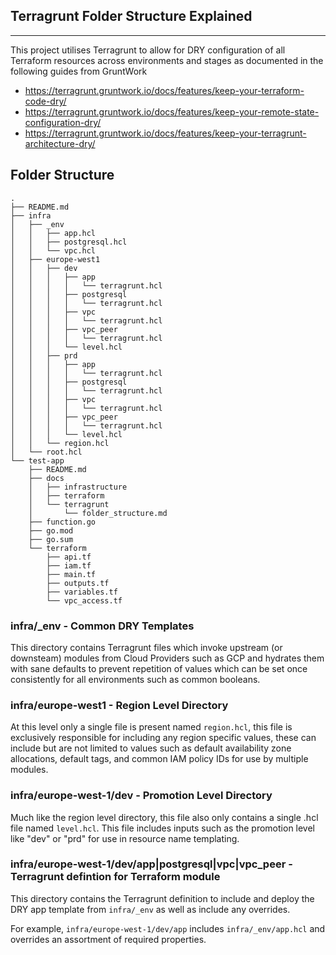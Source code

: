 ## Terragrunt Folder Structure Explained
---

This project utilises Terragrunt to allow for DRY configuration of all Terraform resources across environments and stages as documented in the following guides from GruntWork

- https://terragrunt.gruntwork.io/docs/features/keep-your-terraform-code-dry/
- https://terragrunt.gruntwork.io/docs/features/keep-your-remote-state-configuration-dry/
- https://terragrunt.gruntwork.io/docs/features/keep-your-terragrunt-architecture-dry/


## Folder Structure

```
.
├── README.md
├── infra
│   ├── _env
│   │   ├── app.hcl
│   │   ├── postgresql.hcl
│   │   └── vpc.hcl
│   ├── europe-west1
│   │   ├── dev
│   │   │   ├── app
│   │   │   │   └── terragrunt.hcl
│   │   │   ├── postgresql
│   │   │   │   └── terragrunt.hcl
│   │   │   ├── vpc
│   │   │   │   └── terragrunt.hcl
│   │   │   ├── vpc_peer
│   │   │   │   └── terragrunt.hcl
│   │   │   └── level.hcl
│   │   ├── prd
│   │   │   ├── app
│   │   │   │   └── terragrunt.hcl
│   │   │   ├── postgresql
│   │   │   │   └── terragrunt.hcl
│   │   │   ├── vpc
│   │   │   │   └── terragrunt.hcl
│   │   │   ├── vpc_peer
│   │   │   │   └── terragrunt.hcl
│   │   │   └── level.hcl
│   │   └── region.hcl
│   └── root.hcl
└── test-app
    ├── README.md
    ├── docs
    │   ├── infrastructure
    │   ├── terraform
    │   └── terragrunt
    │       └── folder_structure.md
    ├── function.go
    ├── go.mod
    ├── go.sum
    └── terraform
        ├── api.tf
        ├── iam.tf
        ├── main.tf
        ├── outputs.tf
        ├── variables.tf
        └── vpc_access.tf
```

### infra/_env - Common DRY Templates

This directory contains Terragrunt files which invoke upstream (or downsteam) modules from Cloud Providers such as GCP and hydrates them with sane defaults to prevent repetition of values which can be set once consistently for all environments such as common booleans.

### infra/europe-west1 - Region Level Directory

At this level only a single file is present named `region.hcl`, this file is exclusively responsible for including any region specific values, these can include but are not limited to values such as default availability zone allocations, default tags, and common IAM policy IDs for use by multiple modules.

### infra/europe-west-1/dev - Promotion Level Directory

Much like the region level directory, this file also only contains a single .hcl file named `level.hcl`. This file includes inputs such as the promotion level like "dev" or "prd" for use in resource name templating.

### infra/europe-west-1/dev/app|postgresql|vpc|vpc_peer - Terragrunt defintion for Terraform module

This directory contains the Terragrunt definition to include and deploy the DRY app template from `infra/_env` as well as include any overrides.

For example, `infra/europe-west-1/dev/app` includes `infra/_env/app.hcl` and overrides an assortment of required properties.

